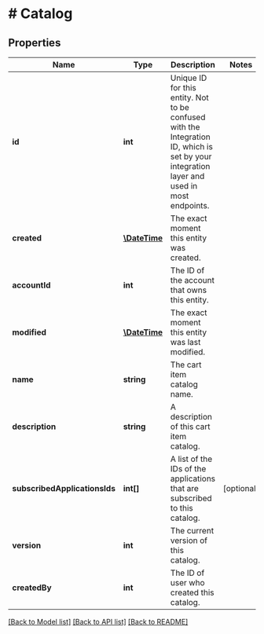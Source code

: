 # # Catalog

## Properties

Name | Type | Description | Notes
------------ | ------------- | ------------- | -------------
**id** | **int** | Unique ID for this entity. Not to be confused with the Integration ID, which is set by your integration layer and used in most endpoints. | 
**created** | [**\DateTime**](\DateTime.md) | The exact moment this entity was created. | 
**accountId** | **int** | The ID of the account that owns this entity. | 
**modified** | [**\DateTime**](\DateTime.md) | The exact moment this entity was last modified. | 
**name** | **string** | The cart item catalog name. | 
**description** | **string** | A description of this cart item catalog. | 
**subscribedApplicationsIds** | **int[]** | A list of the IDs of the applications that are subscribed to this catalog. | [optional] 
**version** | **int** | The current version of this catalog. | 
**createdBy** | **int** | The ID of user who created this catalog. | 

[[Back to Model list]](../../README.md#documentation-for-models) [[Back to API list]](../../README.md#documentation-for-api-endpoints) [[Back to README]](../../README.md)


